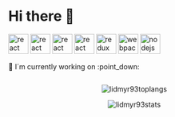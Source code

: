 
 <h1 >Hi there 👋</h1>

<!--
**lidmyr93/lidmyr93** is a ✨ _special_ ✨ repository because its `README.md` (this file) appears on your GitHub profile.

Here are some ideas to get you started:

-  I’m currently working on ...
- 🌱 I’m currently learning ...
- 👯 I’m looking to collaborate on ...
- 🤔 I’m looking for help with ...
- 💬 Ask me about ...
- 📫 How to reach me: ...
- 😄 Pronouns: ...
- ⚡ Fun fact: ...
-->

<p align="left">	
  <img
    src="https://devicon.dev/devicon.git/icons/html5/html5-original.svg"	    
    alt="react"	 
    width="40"	    
    height="40"	    
  />	  
    <img
    src="https://devicon.dev/devicon.git/icons/css3/css3-original.svg"	    
    alt="react"	 
    width="40"	    
    height="40"	    
  />
    <img
    src="https://devicon.dev/devicon.git/icons/javascript/javascript-original.svg"	    
    alt="react"	 
    width="40"	    
    height="40"	    
  />
  <img
    src="https://devicons.github.io/devicon/devicon.git/icons/react/react-original-wordmark.svg"	    
    alt="react"	 
    width="40"	    
    height="40"	    
  />	  
  <img	  
    src="https://devicons.github.io/devicon/devicon.git/icons/redux/redux-original.svg"	   
    alt="redux"	   
    width="40"	    
    height="40"	    
  />	  
  <img	  
    src="https://devicons.github.io/devicon/devicon.git/icons/webpack/webpack-original.svg"	   
    alt="webpack"	    
    width="40"	    
    height="40"	    
  />	  
 <img	  
    src="https://devicons.github.io/devicon/devicon.git/icons/nodejs/nodejs-original-wordmark.svg"
    alt="nodejs"
    width="40"
    height="40"
  />
</p>
<p>
 <p>
 🔭 I´m currently working on :point_down:
</p>
 <a href="https://github.com/lidmyr93/bastu">
 <img src="https://github-readme-stats.vercel.app/api/pin/?username=lidmyr93&repo=bastu&theme=dark" alt=""/>
 </a>
</p>  
<p align="center">
<img src="https://github-readme-stats.vercel.app/api/top-langs/?username=lidmyr93&show_icons=true&theme=dark" alt="lidmyr93toplangs"/>
 </p>
 <p align="center">
<img src="https://github-readme-stats.vercel.app/api?username=lidmyr93&show_icons=true&theme=dark" alt="lidmyr93stats"/>
 </p>

